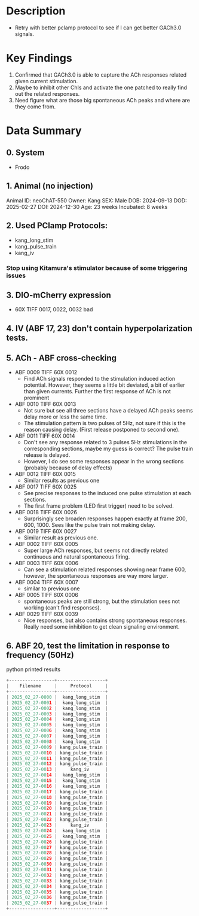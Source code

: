 # Description
- Retry with better pclamp protocol to see if I can get better GACh3.0 signals.
# Key Findings
1. Confirmed that GACh3.0 is able to capture the ACh responses related given current stimulation.
2. Maybe to inhibit other ChIs and activate the one patched to really find out the related responses.
3. Need figure what are those big spontaneous ACh peaks and where are they come from.

# Data Summary

## 0. System
- Frodo

## 1. Animal (no injection)
Animal ID: neoChAT-550
Owner: Kang
SEX: Male
DOB: 2024-09-13
DOD: 2025-02-27
DOI: 2024-12-30
Age: 23 weeks
Incubated: 8 weeks 

## 2. Used PClamp Protocols:
- kang_long_stim
- kang_pulse_train
- kang_iv

### Stop using Kitamura's stimulator because of some triggering issues

## 3. DIO-mCherry expression
- 60X TIFF 0017, 0022, 0032 bad

## 4. IV (ABF 17, 23) don't contain hyperpolarization tests.


## 5. ACh - ABF cross-checking
- ABF 0009 TIFF 60X 0012
	- Find ACh signals responded to the stimulation induced action potential. However, they seems a little bit deviated, a bit of earlier than given currents. Further the first response of ACh is not prominent
- ABF 0010 TIFF 60X 0013
	- Not sure but see all three sections have a delayed ACh peaks seems delay more or less the same time.
	- The stimulation pattern is two pulses of 5Hz, not sure if this is the reason causing delay. (First release postponed to second one).
- ABF 0011 TIFF 60X 0014
	- Don't see any response related to 3 pulses 5Hz stimulations in the corresponding sections, maybe my guess is correct? The pulse train release is delayed.
	- However, I do see some responses appear in the wrong sections (probably because of delay effects)
- ABF 0012 TIFF 60X 0015
	- Similar results as previous one
- ABF 0017 TIFF 60X 0025
	- See precise responses to the induced one pulse stimulation at each sections.
	- The first frame problem (LED first trigger) need to be solved.
- ABF 0018 TIFF 60X 0026
	- Surprisingly see broaden responses happen exactly at frame 200, 600, 1000. Sees like the pulse train not making delay.
- ABF 0019 TIFF 60X 0027
	- Similar result as previous one.
- ABF 0002 TIFF 60X 0005
	- Super large ACh responses, but seems not directly related continuous and natural spontaneous firing.
- ABF 0003 TIFF 60X 0006
	- Can see a stimulation related responses showing near frame 600, however, the spontaneous responses are way more larger.
- ABF 0004 TIFF 60X 0007
	- similar to previous one
- ABF 0005 TIFF 60X 0006
	- spontaneous peaks are still strong, but the stimulation sees not working (can't find responses).
- ABF 0029 TIFF 60X 0039
	- Nice responses, but also contains strong spontaneous responses. Really need some inhibition to get clean signaling environment.

## 6. ABF 20, test the limitation in response to frequency (50Hz)


python printed results
```python
+-----------------+------------------+
|    Filename     |     Protocol     |
+-----------------+------------------+
| 2025_02_27-0000 |  kang_long_stim  |
| 2025_02_27-0001 |  kang_long_stim  |
| 2025_02_27-0002 |  kang_long_stim  |
| 2025_02_27-0003 |  kang_long_stim  |
| 2025_02_27-0004 |  kang_long_stim  |
| 2025_02_27-0005 |  kang_long_stim  |
| 2025_02_27-0006 |  kang_long_stim  |
| 2025_02_27-0007 |  kang_long_stim  |
| 2025_02_27-0008 |  kang_long_stim  |
| 2025_02_27-0009 | kang_pulse_train |
| 2025_02_27-0010 | kang_pulse_train |
| 2025_02_27-0011 | kang_pulse_train |
| 2025_02_27-0012 | kang_pulse_train |
| 2025_02_27-0013 |     kang_iv      |
| 2025_02_27-0014 |  kang_long_stim  |
| 2025_02_27-0015 |  kang_long_stim  |
| 2025_02_27-0016 |  kang_long_stim  |
| 2025_02_27-0017 | kang_pulse_train |
| 2025_02_27-0018 | kang_pulse_train |
| 2025_02_27-0019 | kang_pulse_train |
| 2025_02_27-0020 | kang_pulse_train |
| 2025_02_27-0021 | kang_pulse_train |
| 2025_02_27-0022 | kang_pulse_train |
| 2025_02_27-0023 |     kang_iv      |
| 2025_02_27-0024 |  kang_long_stim  |
| 2025_02_27-0025 |  kang_long_stim  |
| 2025_02_27-0026 | kang_pulse_train |
| 2025_02_27-0027 | kang_pulse_train |
| 2025_02_27-0028 | kang_pulse_train |
| 2025_02_27-0029 | kang_pulse_train |
| 2025_02_27-0030 | kang_pulse_train |
| 2025_02_27-0031 | kang_pulse_train |
| 2025_02_27-0032 | kang_pulse_train |
| 2025_02_27-0033 | kang_pulse_train |
| 2025_02_27-0034 | kang_pulse_train |
| 2025_02_27-0035 | kang_pulse_train |
| 2025_02_27-0036 | kang_pulse_train |
| 2025_02_27-0037 | kang_pulse_train |
+-----------------+------------------+
```
